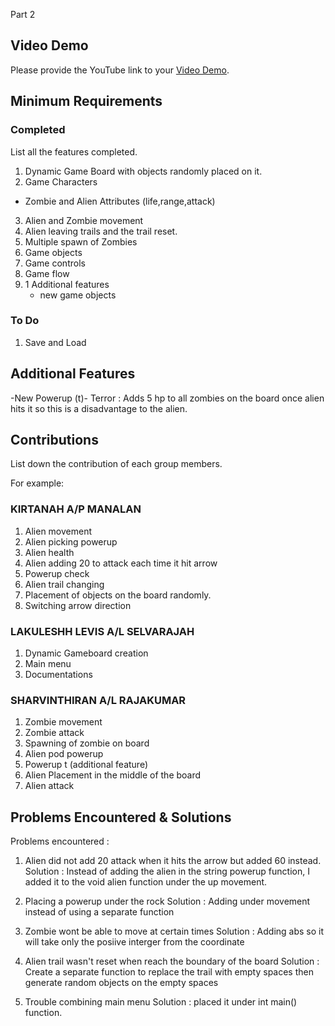 Part 2

## Video Demo

Please provide the YouTube link to your [Video Demo](https://youtu.be/wX4fQJq9Jgc).

## Minimum Requirements

### Completed

List all the features completed.

1. Dynamic Game Board with objects randomly placed on it.
2. Game Characters
 - Zombie and Alien Attributes (life,range,attack)
3. Alien and Zombie movement
4. Alien leaving trails and the trail reset.
5. Multiple spawn of Zombies
6. Game objects
7. Game controls
8. Game flow
9. 1 Additional features
   - new game objects

### To Do
1. Save and Load

## Additional Features

-New Powerup (t)- Terror : Adds 5 hp to all zombies on the board once alien hits it so this is a disadvantage to the alien.

## Contributions

List down the contribution of each group members.

For example:

### KIRTANAH A/P MANALAN

1. Alien movement
2. Alien picking powerup
3. Alien health
4. Alien adding 20 to attack each time it hit arrow
5. Powerup check
6. Alien trail changing 
7. Placement of objects on the board randomly.
8. Switching arrow direction

### LAKULESHH LEVIS A/L SELVARAJAH

1. Dynamic Gameboard creation
2. Main menu
3. Documentations

### SHARVINTHIRAN A/L RAJAKUMAR

1. Zombie  movement
2. Zombie attack
3. Spawning of zombie on board
4. Alien pod powerup
5. Powerup t (additional feature)
6. Alien Placement in the middle of the board
7. Alien attack


## Problems Encountered & Solutions

Problems encountered : 
1. Alien did not add 20 attack when it hits the arrow but added 60 instead.
   Solution : Instead of adding the alien in the string powerup function, I added it to the void alien function under the up movement.

2. Placing a powerup under the rock
   Solution : Adding under movement instead of using a separate function

3. Zombie wont be able to move at certain times
   Solution : Adding abs so it will take only the posiive interger from the coordinate

4. Alien trail wasn't reset when reach the boundary of the board
    Solution : Create a separate function to replace the trail with empty spaces then generate random objects on the empty spaces

5. Trouble combining main menu
    Solution : placed it under int main()  function.